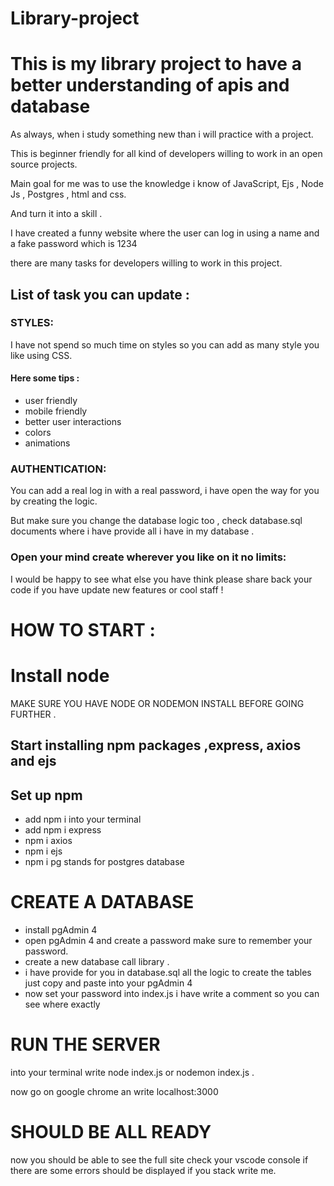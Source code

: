 # Library-project

# This is my library project to have a better understanding of apis and database

As always, when i study something new than i will practice with a project.

This is beginner friendly for all kind of developers willing to work in an open source projects.

Main goal for me was to use the knowledge i know of JavaScript, Ejs , Node Js , Postgres , html and css.

And turn it into a skill .

I have created a funny website where the user can log in using a name and a fake password which is 1234 

there are many tasks for developers willing to work in this project.


## List of task you can update :

###  STYLES:

I have not spend so much time on styles so you can add as many style you like using CSS.

#### Here some tips :

- user friendly 
- mobile friendly 
- better user interactions 
- colors 
- animations 


### AUTHENTICATION:

You can add  a real log in with a real password, i have open the way for you by creating the logic.

But make sure you change the database logic too , check database.sql documents where i have provide all i have in my database . 


### Open your mind create wherever you like on  it no limits:

I would be happy to see what else you have think please share back your code if you have update new features or cool staff !




# HOW TO START :

# Install node 

MAKE SURE YOU HAVE NODE OR NODEMON INSTALL BEFORE GOING FURTHER .

## Start installing  npm packages ,express, axios and ejs 

## Set up npm 

- add npm i into your terminal 
- add npm i express
- npm i axios 
- npm i ejs 
- npm i pg  stands for postgres database 

# CREATE A DATABASE 

- install pgAdmin 4  
- open pgAdmin 4 and create a password make sure to remember your password.
- create a new database call library . 
- i have provide for you in database.sql all the logic to create the tables just copy and paste into your pgAdmin 4
- now set your password into index.js i have write a comment so you can see where exactly 

# RUN THE SERVER 

into your terminal write node index.js 
or 
nodemon index.js .

now go on google chrome an write localhost:3000 

# SHOULD BE ALL READY 

now you should be able to see the full site check your vscode console if there are some errors should be displayed 
if you stack  write me.



